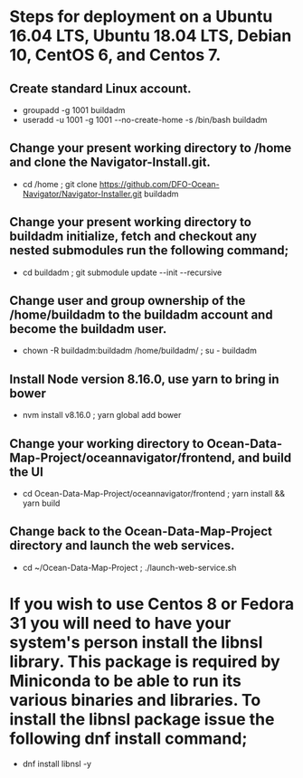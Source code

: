 # Steps for deployment on a Ubuntu 16.04 LTS, Ubuntu 18.04 LTS, Debian 10, CentOS 6, and Centos 7.

## Create standard Linux account.

* groupadd -g 1001 buildadm
* useradd -u 1001 -g 1001 --no-create-home -s /bin/bash buildadm

## Change your present working directory to /home and clone the Navigator-Install.git.

* cd /home ; git clone https://github.com/DFO-Ocean-Navigator/Navigator-Installer.git buildadm

## Change your present working directory to buildadm initialize, fetch and checkout any nested submodules run the following command;

* cd buildadm ; git submodule update --init --recursive

## Change user and group ownership of the /home/buildadm to the buildadm account and become the buildadm user.

* chown -R buildadm:buildadm /home/buildadm/ ; su - buildadm

## Install Node version 8.16.0, use yarn to bring in bower

* nvm install v8.16.0 ; yarn global add bower

## Change your working directory to Ocean-Data-Map-Project/oceannavigator/frontend, and build the UI

* cd Ocean-Data-Map-Project/oceannavigator/frontend ; yarn install && yarn build

## Change back to the Ocean-Data-Map-Project directory and launch the web services.

* cd ~/Ocean-Data-Map-Project ; ./launch-web-service.sh

# If you wish to use Centos 8 or Fedora 31 you will need to have your system's person install the libnsl library. This package is required by Miniconda to be able to run its various binaries and libraries. To install the libnsl package issue the following dnf install command;

* dnf install libnsl -y
